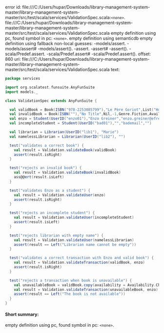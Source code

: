 error id: file:///C:/Users/hupar/Downloads/library-management-system-master/library-management-system-master/src/test/scala/services/ValidationSpec.scala:`<none>`.
file:///C:/Users/hupar/Downloads/library-management-system-master/library-management-system-master/src/test/scala/services/ValidationSpec.scala
empty definition using pc, found symbol in pc: `<none>`.
empty definition using semanticdb
empty definition using fallback
non-local guesses:
	 -models/assert.
	 -models/assert#
	 -models/assert().
	 -assert.
	 -assert#
	 -assert().
	 -scala/Predef.assert.
	 -scala/Predef.assert#
	 -scala/Predef.assert().
offset: 860
uri: file:///C:/Users/hupar/Downloads/library-management-system-master/library-management-system-master/src/test/scala/services/ValidationSpec.scala
text:
```scala
package services

import org.scalatest.funsuite.AnyFunSuite
import models._

class ValidationSpec extends AnyFunSuite {

  val validBook = Book(ISBN("978-2253085799"),"Le Père Goriot",List("Honoré de Balzac"),1835,Genre.Classic,Availability.Available)
  val invalidBook = Book(ISBN(""),"No Title",Nil,-1,Genre.Fiction,Availability.CheckedOut)
  val enzo = Student(UserID("enzo01"),"Enzo Greiner","enzo.greiner@efrei.net","Computer Science")
  val incompleteStudent = Student(UserID("bad01"),"","bademail","")

  val librarian = Librarian(UserID("lib1"), "Marie")
  val namelessLibrarian = Librarian(UserID("lib2"), "")

  test("validates a correct book") {
    val result = Validation.validateBook(validBook)
    assert(result.isRight)
  }

  test("rejects an invalid book") {
    val result = Validation.validateBook(invalidBook)
    ass@@ert(result.isLeft)
  }

  test("validates Enzo as a student") {
    val result = Validation.validateUser(enzo)
    assert(result.isRight)
  }

  test("rejects an incomplete student") {
    val result = Validation.validateUser(incompleteStudent)
    assert(result.isLeft)
  }

  test("rejects librarian with empty name") {
    val result = Validation.validateUser(namelessLibrarian)
    assert(result == Left("Librarian name cannot be empty"))
  }

  test("validates a correct transaction with Enzo and valid book") {
    val result = Validation.validateTransaction(validBook, enzo)
    assert(result.isRight)
  }

  test("rejects a transaction when book is unavailable") {
    val unavailableBook = validBook.copy(availability = Availability.CheckedOut)
    val result = Validation.validateTransaction(unavailableBook, enzo)
    assert(result == Left("The book is not available"))
  }
}

```


#### Short summary: 

empty definition using pc, found symbol in pc: `<none>`.